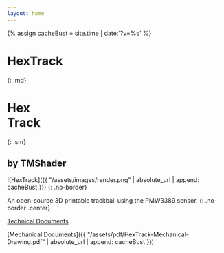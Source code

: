 ```yaml
---
layout: home
---
```


{% assign cacheBust = site.time | date:'?v=%s' %}

# HexTrack
{: .md}

# Hex<br>Track
{: .sm}

## by TMShader

![HexTrack]({{ "/assets/images/render.png" | absolute_url | append: cacheBust }})
{: .no-border}

An open-source 3D printable trackball using the PMW3389 sensor.
{: .no-border .center}

<!-- [Firmware (Coming soon!)](/)
{: .disabled} -->

[Technical Documents](/tech)

[Mechanical Documents]({{ "/assets/pdf/HexTrack-Mechanical-Drawing.pdf" | absolute_url | append: cacheBust }})